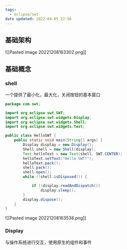```yaml
---
tags:
  - eclipse/swt
date updated: 2022-04-05 22:56
---
```


## 基础架构

![[Pasted image 20221208163302.png]]
## 基础概念
### shell

一个提供了最小化，最大化，关闭按钮的基本窗口

```java
package com.swt;

import org.eclipse.swt.SWT;
import org.eclipse.swt.widgets.Display;
import org.eclipse.swt.widgets.Shell;
import org.eclipse.swt.widgets.Text;

public class HelloSWT {
	public static void main(String[] args) {
		Display display = new Display();
		Shell shell = new Shell(display);
		Text helloText = new Text(shell, SWT.CENTER);
		helloText.setText("Hello SWT!");
		helloText.pack();
		shell.pack();
		shell.open();
		while (!shell.isDisposed()) {

			if (!display.readAndDispatch())
				display.sleep();
		}
		display.dispose();
	}
}
```

![[Pasted image 20221208163538.png]]

### Display
与操作系统进行交互，使用原生的组件和事件

